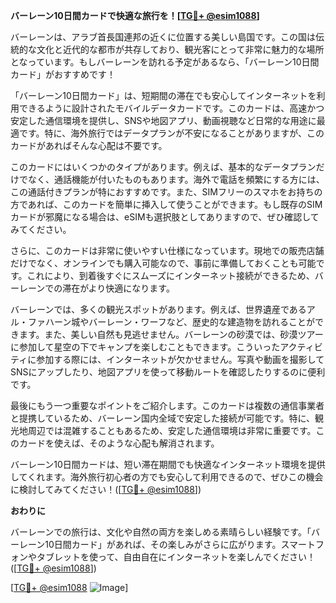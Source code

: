 **バーレーン10日間カードで快適な旅行を！[[TG💪+ @esim1088](https://t.me/s/esim1088)]**

バーレーンは、アラブ首長国連邦の近くに位置する美しい島国です。この国は伝統的な文化と近代的な都市が共存しており、観光客にとって非常に魅力的な場所となっています。もしバーレーンを訪れる予定があるなら、「バーレーン10日間カード」がおすすめです！

「バーレーン10日間カード」は、短期間の滞在でも安心してインターネットを利用できるように設計されたモバイルデータカードです。このカードは、高速かつ安定した通信環境を提供し、SNSや地図アプリ、動画視聴など日常的な用途に最適です。特に、海外旅行ではデータプランが不安になることがありますが、このカードがあればそんな心配は不要です。

このカードにはいくつかのタイプがあります。例えば、基本的なデータプランだけでなく、通話機能が付いたものもあります。海外で電話を頻繁にする方には、この通話付きプランが特におすすめです。また、SIMフリーのスマホをお持ちの方であれば、このカードを簡単に挿入して使うことができます。もし既存のSIMカードが邪魔になる場合は、eSIMも選択肢としてありますので、ぜひ確認してみてください。

さらに、このカードは非常に使いやすい仕様になっています。現地での販売店舗だけでなく、オンラインでも購入可能なので、事前に準備しておくことも可能です。これにより、到着後すぐにスムーズにインターネット接続ができるため、バーレーンでの滞在がより快適になります。

バーレーンでは、多くの観光スポットがあります。例えば、世界遺産であるアル・ファハーン城やバーレーン・ワーフなど、歴史的な建造物を訪れることができます。また、美しい自然も見逃せません。バーレーンの砂漠では、砂漠ツアーに参加して星空の下でキャンプを楽しむこともできます。こういったアクティビティに参加する際には、インターネットが欠かせません。写真や動画を撮影してSNSにアップしたり、地図アプリを使って移動ルートを確認したりするのに便利です。

最後にもう一つ重要なポイントをご紹介します。このカードは複数の通信事業者と提携しているため、バーレーン国内全域で安定した接続が可能です。特に、観光地周辺では混雑することもあるため、安定した通信環境は非常に重要です。このカードを使えば、そのような心配も解消されます。

バーレーン10日間カードは、短い滞在期間でも快適なインターネット環境を提供してくれます。海外旅行初心者の方でも安心して利用できるので、ぜひこの機会に検討してみてください！([[TG💪+ @esim1088](https://t.me/s/esim1088)])

**おわりに**

バーレーンでの旅行は、文化や自然の両方を楽しめる素晴らしい経験です。「バーレーン10日間カード」があれば、その楽しみがさらに広がります。スマートフォンやタブレットを使って、自由自在にインターネットを楽しんでください！([[TG💪+ @esim1088](https://t.me/s/esim1088)])

[[TG💪+ @esim1088](https://t.me/s/esim1088) ![Image](https://i.postimg.cc/Y0z9fWf4/image.png)]